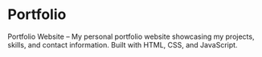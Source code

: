 # Portfolio
Portfolio Website – My personal portfolio website showcasing my projects, skills, and contact information. Built with HTML, CSS, and JavaScript.
